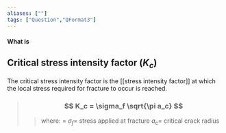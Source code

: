 ```yaml
---
aliases: [""]
tags: ["Question","QFormat3"]
---
```


#### What is
## Critical stress intensity factor ($K_c$)
The critical stress intensity factor is the [[stress intensity factor]] at which the local stress required for fracture to occur is reached.

> ### $$ K_c = \sigma_f \sqrt{\pi a_c} $$ 
>> where:
>> $=$ 
>> $\sigma_f=$ stress applied at fracture
>> $a_c=$ critical crack radius
